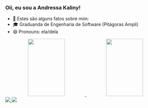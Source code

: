 ### Oii, eu sou a Andressa Kaliny!

- 🤔 Estes são alguns fatos sobre mim:
- 🎓 Graduanda de Engenharia de Software (Pitágoras Ampli)
- 😄 Pronouns: ela/dela

<div align="center">
  <a href="https://github.com/kandysf">
  <img height="180em" width="48%" src="https://github-readme-stats.vercel.app/api?username=kandySF&show_icons=true&theme=omni&include_all_commits=true&count_private=true"/>
  <img height="180em" width="48%" src="https://github-readme-stats.vercel.app/api/top-langs/?username=kandySF&layout=compact&langs_count=7&theme=omni"/>
</div>
  
<div>
<a href="https://instagram.com/kandysf" target= "blank"> 
<img src= "https://img.shields.io/badge/Instagram-E4405F?style=for-the-badge&logo=instagram&logoColor=white" target= "_blank">
</a>
<a href="mailto:andressakalinysf@gamil.com">
<img src="https://img.shields.io/badge/Gmail-D14836?style=for-the-badge&logo=gmail&logoColor=white" target="_blank">
<a/>
</div>
